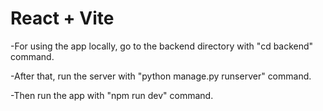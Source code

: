 # React + Vite

-For using the app locally, go to the backend directory with "cd backend" command.

-After that, run the server with "python manage.py runserver" command.

-Then run the app with "npm run dev" command.
